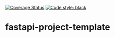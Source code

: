 [![Coverage Status](https://coveralls.io/repos/github/pwcz/fastapi-project-template/badge.svg?branch=master)](https://coveralls.io/github/pwcz/fastapi-project-template?branch=master)
[![Code style: black](https://img.shields.io/badge/code%20style-black-000000.svg)](https://github.com/psf/black)
# fastapi-project-template
